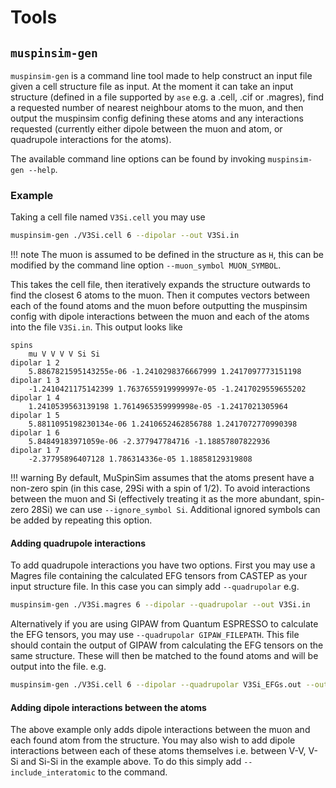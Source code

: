 
# Tools

## `muspinsim-gen`

`muspinsim-gen` is a command line tool made to help construct an input file given a cell structure file as input. At the moment it can take an input structure (defined in a file supported by `ase` e.g. a .cell, .cif or .magres), find a requested number of nearest neighbour atoms to the muon, and then output the muspinsim config defining these atoms and any interactions requested (currently either dipole between the muon and atom, or quadrupole interactions for the atoms).

The available command line options can be found by invoking `muspinsim-gen --help`.

### Example
Taking a cell file named `V3Si.cell` you may use
```bash
muspinsim-gen ./V3Si.cell 6 --dipolar --out V3Si.in
```

!!! note
    The muon is assumed to be defined in the structure as `H`, this can be modified by the command line option `--muon_symbol MUON_SYMBOL`.

This takes the cell file, then iteratively expands the structure outwards to find the closest 6 atoms to the muon. Then it computes vectors between each of the found atoms and the muon before outputting the muspinsim config with dipole interactions between the muon and each of the atoms into the file `V3Si.in`. This output looks like

```plaintext
spins
    mu V V V V Si Si
dipolar 1 2
    5.8867821595143255e-06 -1.2410298376667999 1.2417097773151198
dipolar 1 3
    -1.2410421175142399 1.7637655919999997e-05 -1.2417029559655202
dipolar 1 4
    1.2410539563139198 1.7614965359999998e-05 -1.2417021305964
dipolar 1 5
    5.8811095198230134e-06 1.2410652462856788 1.2417072770990398
dipolar 1 6
    5.84849183971059e-06 -2.377947784716 -1.18857807822936
dipolar 1 7
    -2.37795896407128 1.786314336e-05 1.18858129319808
```

!!! warning
    By default, MuSpinSim assumes that the atoms present have a non-zero spin (in this case, 29Si with a spin of 1/2). To avoid interactions between the muon and Si (effectively treating it as the more abundant, spin-zero 28Si) we can use `--ignore_symbol Si`. Additional ignored symbols can be added by repeating this option.

#### Adding quadrupole interactions
To add quadrupole interactions you have two options. First you may use a Magres file containing the calculated EFG tensors from CASTEP as your input structure file. In this case you can simply add `--quadrupolar` e.g.

```bash
muspinsim-gen ./V3Si.magres 6 --dipolar --quadrupolar --out V3Si.in
```

Alternatively if you are using GIPAW from Quantum ESPRESSO to calculate the EFG tensors, you may use `--quadrupolar GIPAW_FILEPATH`. This file should contain the output of GIPAW from calculating the EFG tensors on the same structure. These will then be matched to the found atoms and will be output into the file. e.g.

```bash
muspinsim-gen ./V3Si.cell 6 --dipolar --quadrupolar V3Si_EFGs.out --out V3Si.in
```

#### Adding dipole interactions between the atoms

The above example only adds dipole interactions between the muon and each found atom from the structure. You may also wish to add dipole interactions between each of these atoms themselves i.e. between V-V, V-Si and Si-Si in the example above. To do this simply add `--include_interatomic` to the command.
